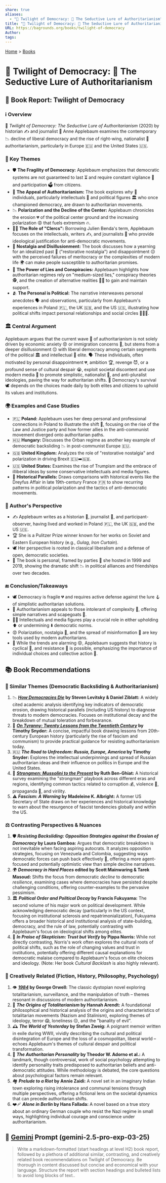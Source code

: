 ```yaml
---
share: true
aliases:
  - "🥀 Twilight of Democracy: 🐍 The Seductive Lure of Authoritarianism"
title: "🥀 Twilight of Democracy: 🐍 The Seductive Lure of Authoritarianism"
URL: https://bagrounds.org/books/twilight-of-democracy
Author: 
tags: 
---
```

[Home](../index.md) > [Books](./index.md)  
# 🥀 Twilight of Democracy: 🐍 The Seductive Lure of Authoritarianism  
## 📖 Book Report: Twilight of Democracy  
  
### ℹ️ Overview  
📖 *Twilight of Democracy: The Seductive Lure of Authoritarianism* (2020) by historian ✍️ and journalist 📰 Anne Applebaum examines the contemporary 📉 decline of liberal democracy and the rise of right-wing, nationalist 🚩 authoritarianism, particularly in Europe 🇪🇺 and the United States 🇺🇸.  
  
### 🔑 Key Themes  
* 🛡️ **The Fragility of Democracy:** Applebaum emphasizes that democratic systems are not guaranteed to last ⏳ and require constant vigilance 👀 and participation 🗳️ from citizens.  
* 🧲 **The Appeal of Authoritarianism:** The book explores *why* 🤔 individuals, particularly intellectuals 🧠 and political figures 🏛️ who once championed democracy, are drawn to authoritarian movements.  
* 📉 **Polarization and the Decline of the Center:** Applebaum chronicles the erosion 💔 of the political center ground and the increasing polarization 😡 that fuels extremism 🔥.  
* 👨‍🏫 **The Role of "Clercs":** Borrowing Julien Benda's term, Applebaum focuses on the intellectuals, writers ✍️, and journalists 📰 who provide ideological justification for anti-democratic movements.  
* 💭 **Nostalgia and Disillusionment:** The book discusses how a yearning for an idealized past 👵 ("restorative nostalgia") and disappointment 😔 with the perceived failures of meritocracy or the complexities of modern life 🌍 can make people susceptible to authoritarian promises.  
* 🤥 **The Power of Lies and Conspiracies:** Applebaum highlights how authoritarian regimes rely on "medium-sized lies," conspiracy theories 🕵️, and the creation of alternative realities 😵‍💫 to gain and maintain support.  
* 🫂 **The Personal is Political:** The narrative interweaves personal anecdotes 🗣️ and observations, particularly from Applebaum's experiences in Poland 🇵🇱, the UK 🇬🇧, and the US 🇺🇸, illustrating how political shifts impact personal relationships and social circles 🧑‍🤝‍🧑.  
  
### 🏛️ Central Argument  
Applebaum argues that the current wave 🌊 of authoritarianism is not solely driven by economic anxiety 😟 or immigration concerns 🛂, but stems from a deeper disillusionment 😔 with liberal democracy among certain segments of the political 🏛️ and intellectual 🧠 elite. 🗣️ These individuals, often motivated by personal disappointment 💔, ambition 🏆, revenge 😈, or a profound sense of cultural despair 😭, exploit societal discontent and use modern media 📱 to promote simplistic, nationalist 🚩, and anti-pluralist ideologies, paving the way for authoritarian shifts. 🚧 Democracy's survival 🕊️ depends on the choices made daily by both elites and citizens to uphold its values and institutions.  
  
### 🌍 Examples and Case Studies  
* 🇵🇱 **Poland:** Applebaum uses her deep personal and professional connections in Poland to illustrate the shift 🔄, focusing on the rise of the Law and Justice party and how former allies in the anti-communist movement diverged onto authoritarian paths.  
* 🇭🇺 **Hungary:** Discusses the Orban regime as another key example of democratic backsliding 📉 in post-communist Europe 🇪🇺.  
* 🇬🇧 **United Kingdom:** Analyzes the role of "restorative nostalgia" and polarization in driving Brexit 🇪🇺➡️🇬🇧.  
* 🇺🇸 **United States:** Examines the rise of Trumpism and the embrace of illiberal ideas by some conservative intellectuals and media figures.  
* 📜 **Historical Parallels:** Draws comparisons with historical events like the Dreyfus Affair in late 19th-century France 🇫🇷 to show recurring patterns in political polarization and the tactics of anti-democratic movements.  
  
### 👤 Author's Perspective  
* ✍️ Applebaum writes as a historian 📜, journalist 📰, and participant-observer, having lived and worked in Poland 🇵🇱, the UK 🇬🇧, and the US 🇺🇸.  
* 🏆 She is a Pulitzer Prize winner known for her works on Soviet and Eastern European history (e.g., *Gulag*, *Iron Curtain*).  
* 🕊️ Her perspective is rooted in classical liberalism and a defense of open, democratic societies.  
* 📅 The book is personal, framed by parties 🎉 she hosted in 1999 and 2019, showing the dramatic shift 📉 in political alliances and friendships over two decades.  
  
### 🔚 Conclusion/Takeaways  
* 🕊️ Democracy is fragile 💔 and requires active defense against the lure 🪝 of simplistic authoritarian solutions.  
* 🧲 Authoritarianism appeals to those intolerant of complexity 🤯, offering simple narratives and scapegoats 🦹.  
* 👨‍🏫 Intellectuals and media figures play a crucial role in either upholding ⬆️ or undermining ⬇️ democratic norms.  
* 😡 Polarization, nostalgia 💭, and the spread of misinformation 📢 are key tools used by modern authoritarians.  
* 🚨 While the trends are alarming 😟, Applebaum suggests that history is cyclical 🔄, and resistance 💪 is possible, emphasizing the importance of individual choices and collective action 🤝.  
  
## 📚 Book Recommendations  
  
### 📖 Similar Themes (Democratic Backsliding & Authoritarianism)  
1. 📉 **_[How Democracies Die](./how-democracies-die.md)_ by Steven Levitsky & Daniel Ziblatt:** A widely cited academic analysis identifying key indicators of democratic erosion, drawing historical parallels (including US history) to diagnose threats to modern democracies. Focuses on institutional decay and the breakdown of mutual toleration and forbearance.  
2. 📜 **_[On Tyranny: Twenty Lessons from the Twentieth Century](./on-tyranny.md)_ by Timothy Snyder:** A concise, impactful book drawing lessons from 20th-century European history (particularly the rise of fascism and communism) to provide practical guidance for resisting authoritarianism today.  
3. 🇷🇺 **_The Road to Unfreedom: Russia, Europe, America_ by Timothy Snyder:** Explores the intellectual underpinnings and spread of Russian authoritarian ideas and their influence on politics in Europe and the United States.  
4. 💪 **_[Strongmen: Mussolini to the Present](./strongmen.md)_ by Ruth Ben-Ghiat:** A historical survey examining the "strongman" playbook across different eras and regions, identifying common tactics related to corruption 💰, violence 🔪, propaganda 📢, and virility.  
5. ⚠️ **_Fascism: A Warning_ by Madeleine K. Albright:** A former US Secretary of State draws on her experiences and historical knowledge to warn about the resurgence of fascist tendencies globally and within the US.  
  
### ⚖️ Contrasting Perspectives & Nuances  
1. 🛡️ **_Resisting Backsliding: Opposition Strategies against the Erosion of Democracy_ by Laura Gamboa:** Argues that democratic breakdown is not inevitable when facing aspiring autocrats. It analyzes opposition strategies, focusing on Venezuela and Colombia, suggesting ways democratic forces can push back effectively 💪, offering a more agent-focused and potentially optimistic view than simple decline narratives.  
2. 🌍 **_Democracy in Hard Places_ edited by Scott Mainwaring & Tarek Masoud:** Shifts the focus from democratic *decline* to democratic *resilience*, examining cases where democracies have persisted despite challenging conditions, offering counter-examples to the pervasive pessimism.  
3. 🏛️ **_Political Order and Political Decay_ by Francis Fukuyama:** The second volume of his major work on political development. While acknowledging democratic decay (particularly in the US context, focusing on institutional sclerosis and repatrimonialization), Fukuyama offers a broader historical and institutional analysis of state-building, democracy, and the rule of law, potentially contrasting with Applebaum's focus on ideological shifts among elites.  
4. 🤔 **_In Praise of Skepticism: Trust but Verify_ by Pippa Norris:** While not directly contrasting, Norris's work often explores the cultural roots of political shifts, such as the role of changing values and trust in institutions, potentially offering different causal explanations for democratic malaise compared to Applebaum's focus on elite choices and ideology. (Note: Her book *Cultural Backlash* is also highly relevant).  
  
### 🎨 Creatively Related (Fiction, History, Philosophy, Psychology)  
1. 👁️ **_[1984](./1984.md)_ by George Orwell:** The classic dystopian novel exploring totalitarianism, surveillance, and the manipulation of truth – themes resonant in discussions of modern authoritarianism.  
2. 🧠 **_The Origins of Totalitarianism_ by Hannah Arendt:** A foundational philosophical and historical analysis of the origins and characteristics of totalitarian movements (Nazism and Stalinism), exploring themes of ideology, terror 😱, loneliness 😔, and the "banality of evil".  
3. 🕰️ **_The World of Yesterday_ by Stefan Zweig:** A poignant memoir written in exile during WWII, vividly describing the cultural and political disintegration of Europe and the loss of a cosmopolitan, liberal world – echoes Applebaum's themes of cultural despair and political transformation.  
4. 🤯 **_The Authoritarian Personality_ by Theodor W. Adorno et al.:** A landmark, though controversial, work of social psychology attempting to identify personality traits predisposed to authoritarian beliefs and anti-democratic attitudes. While methodology is debated, the core questions about psychological factors remain relevant.  
5. 🏘️ **_Prelude to a Riot_ by Annie Zaidi:** A novel set in an imaginary Indian town exploring rising intolerance and communal tensions through multiple perspectives, offering a fictional lens on the societal dynamics that can precede authoritarian shifts.  
6. ❤️‍🩹 **_Alone in Berlin_ by Hans Fallada:** A novel based on a true story about an ordinary German couple who resist the Nazi regime in small ways, highlighting individual courage and conscience under authoritarianism.  
  
## 💬 [Gemini](../software/gemini.md) Prompt (gemini-2.5-pro-exp-03-25)  
> Write a markdown-formatted (start headings at level H2) book report, followed by a plethora of additional similar, contrasting, and creatively related book recommendations on Twilight of Democracy. Be thorough in content discussed but concise and economical with your language. Structure the report with section headings and bulleted lists to avoid long blocks of text..  
  
